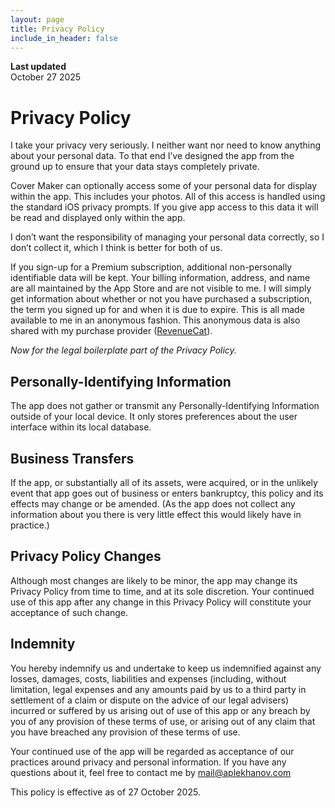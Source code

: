 ```yaml
---
layout: page
title: Privacy Policy
include_in_header: false
---
```


**Last updated**  
October 27 2025

# Privacy Policy
I take your privacy very seriously. I neither want nor need to know anything about your personal data. To that end I’ve designed the app from the ground up to ensure that your data stays completely private.

Cover Maker can optionally access some of your personal data for display within the app. This includes your photos. All of this access is handled using the standard iOS privacy prompts. If you give app access to this data it will be read and displayed only within the app.

I don’t want the responsibility of managing your personal data correctly, so I don’t collect it, which I think is better for both of us.

If you sign-up for a Premium subscription, additional non-personally identifiable data will be kept. Your billing information, address, and name are all maintained by the App Store and are not visible to me. I will simply get information about whether or not you have purchased a subscription, the term you signed up for and when it is due to expire. This is all made available to me in an anonymous fashion. This anonymous data is also shared with my purchase provider ([RevenueCat](https://www.revenuecat.com/dpa)).

*Now for the legal boilerplate part of the Privacy Policy.*

## Personally-Identifying Information

The app does not gather or transmit any Personally-Identifying Information outside of your local device. It only stores preferences about the user interface within its local database.

## Business Transfers

If the app, or substantially all of its assets, were acquired, or in the unlikely event that app goes out of business or enters bankruptcy, this policy and its effects may change or be amended. (As the app does not collect any information about you there is very little effect this would likely have in practice.)

## Privacy Policy Changes

Although most changes are likely to be minor, the app may change its Privacy Policy from time to time, and at its sole discretion. Your continued use of this app after any change in this Privacy Policy will constitute your acceptance of such change.

## Indemnity

You hereby indemnify us and undertake to keep us indemnified against any losses, damages, costs, liabilities and expenses (including, without limitation, legal expenses and any amounts paid by us to a third party in settlement of a claim or dispute on the advice of our legal advisers) incurred or suffered by us arising out of use of this app or any breach by you of any provision of these terms of use, or arising out of any claim that you have breached any provision of these terms of use.

Your continued use of the app will be regarded as acceptance of our practices around privacy and personal information. If you have any questions about it, feel free to contact me by mail@aplekhanov.com

This policy is effective as of 27 October 2025.
